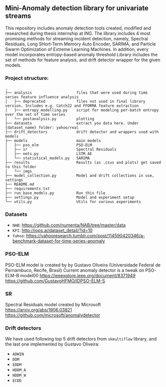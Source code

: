 Mini-Anomaly detection library for univariate streams
---------

This repository includes anomaly detection tools created, modified and researched during thesis internship at ING.
The library includes 4 most promising methods for streaming incident detection, namely,
Spectral Residuals, Long SHort-Term Memory Auto Encoder, SARIMA, and Particle Swarm Optimization of Extreme Learning Machines.
In addition, every model incorporates entropy-based anomaly threshold
Library includes the set of methods for feature analysis, and drift detector wrapper for the given models.


### Project structure:
```
.
├── analysis                    files that were used during time series feature influence analysis
│   ├── deprecated              files not used in final library version. Includes e.g. Catch22 and FFORMA feature extraction
│   ├── entropy_modelling.py    script for modeling per-batch entropy over the set of time series
│   └── postanalysis.py         plotting
├── datasets                    extract you data here. Under {dataset_name} folder: yahoo/real
├── drift_detectors             drift detector and wrappers used with models
├── models                      main models
│   ├── pso_elm                 PSO-ELM
│   ├── sr                      Spectral Residuals
│   ├── nets.py                 LSTM AE
│   └── statistical_models.py   SARIMA
├── results                     Results (as .csvs and plots) get saved to this folder
│   └── imgs
├── model_collection.py         Model and drift collections in use, settings
├── README.md
├── requirements.txt
├── run_base_models.py          Run this file
├── settings.py                 Model and experiment setup
└── utils.py                    Utils for various experiments
```

### Datasets

* `NAB`: https://github.com/numenta/NAB/tree/master/data
* `KPI`: http://iops.ai/dataset_detail/?id=10
* `Yahoo`: https://yahooresearch.tumblr.com/post/114590420346/a-benchmark-dataset-for-time-series-anomaly

### PSO-ELM
PSO-ELM model is created by by Gustavo Oliveira (Universidade Federal de Pernambuco, Recife, Brasil)
Current anomaly detector is a tweak on PSO-ELM-B model00
https://ieeexplore.ieee.org/document/8371949
https://github.com/GustavoHFMO/IDPSO-ELM-S

### SR
Spectral Residuals model created by Microsoft
https://arxiv.org/abs/1906.03821
https://github.com/microsoft/anomalydetector

### Drift detectors

We have used following top 5 drift detectors from `skmultiflow` library, and the last one implemented by Gustavo Oliveira:
* `ADWIN`
* `DDM`
* `EDDM`
* `HDDM_A`
* `HDDM_W`
* `ECDD`





